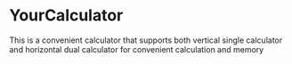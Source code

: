 # YourCalculator
This is a convenient calculator that supports both vertical single calculator and horizontal dual calculator for convenient calculation and memory
